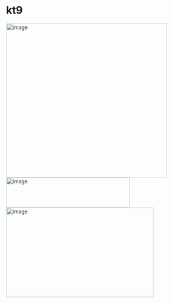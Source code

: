 # kt9
<img width="437" height="418" alt="image" src="https://github.com/user-attachments/assets/edaf0cb4-13ff-4284-94d7-5038c109e0be" />
<img width="336" height="82" alt="image" src="https://github.com/user-attachments/assets/86a7b530-8f5b-439c-a558-3d5bfdb5c5f8" />
<img width="400" height="243" alt="image" src="https://github.com/user-attachments/assets/f60d6780-59f8-4bf5-8689-bd5052ef7833" />
